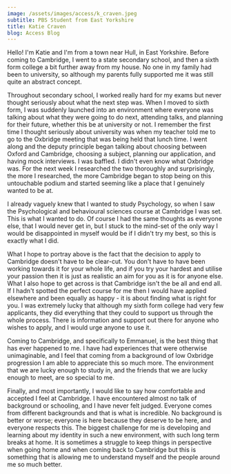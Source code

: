 ```yaml
---
image: /assets/images/access/k_craven.jpeg
subtitle: PBS Student from East Yorkshire
title: Katie Craven
blog: Access Blog
---
```


Hello! I'm Katie and I'm from a town near Hull, in East Yorkshire. Before coming to Cambridge, I went to a state secondary school, and then a sixth form college a bit further away from my house. No one in my family had been to university, so although my parents fully supported me it was still quite an abstract concept.

Throughout secondary school, I worked really hard for my exams but never thought seriously about what the next step was. When I moved to sixth form, I was suddenly launched into an environment where everyone was talking about what they were going to do next, attending talks, and planning for their future, whether this be at university or not. I remember the first time I thought seriously about university was when my teacher told me to go to the Oxbridge meeting that was being held that lunch time. I went along and the deputy principle began talking about choosing between Oxford and Cambridge, choosing a subject, planning our application, and having mock interviews. I was baffled. I didn't even know what Oxbridge was. For the next week I researched the two thoroughly and surprisingly, the more I researched, the more Cambridge began to stop being on this untouchable podium and started seeming like a place that I genuinely wanted to be at.

I already vaguely knew that I wanted to study Psychology, so when I saw the Psychological and behavioural sciences course at Cambridge I was set. This is what I wanted to do. Of course I had the same thoughts as everyone else, that I would never get in, but I stuck to the mind-set of the only way I would be disappointed in myself would be if I didn't try my best, so this is exactly what I did.

What I hope to portray above is the fact that the decision to apply to Cambridge doesn't have to be clear-cut. You don't have to have been working towards it for your whole life, and if you try your hardest and utilise your passion then it is just as realistic an aim for you as it is for anyone else. What I also hope to get across is that Cambridge isn't the be all and end all. If I hadn't spotted the perfect course for me then I would have applied elsewhere and been equally as happy - it is about finding what is right for you. I was extremely lucky that although my sixth form college had very few applicants, they did everything that they could to support us through the whole process. There is information and support out there for anyone who wishes to apply, and I would urge anyone to use it.

Coming to Cambridge, and specifically to Emmanuel, is the best thing that has ever happened to me. I have had experiences that were otherwise unimaginable, and I feel that coming from a background of low Oxbridge progression I am able to appreciate this so much more. The environment that we are lucky enough to study in, and the friends that we are lucky enough to meet, are so special to me.

Finally, and most importantly, I would like to say how comfortable and accepted I feel at Cambridge. I have encountered almost no talk of background or schooling, and I have never felt judged. Everyone comes from different backgrounds and that is what is incredible. No background is better or worse; everyone is here because they deserve to be here, and everyone respects this. The biggest challenge for me is developing and learning about my identity in such a new environment, with such long term breaks at home. It is sometimes a struggle to keep things in perspective when going home and when coming back to Cambridge but this is something that is allowing me to understand myself and the people around me so much better.


